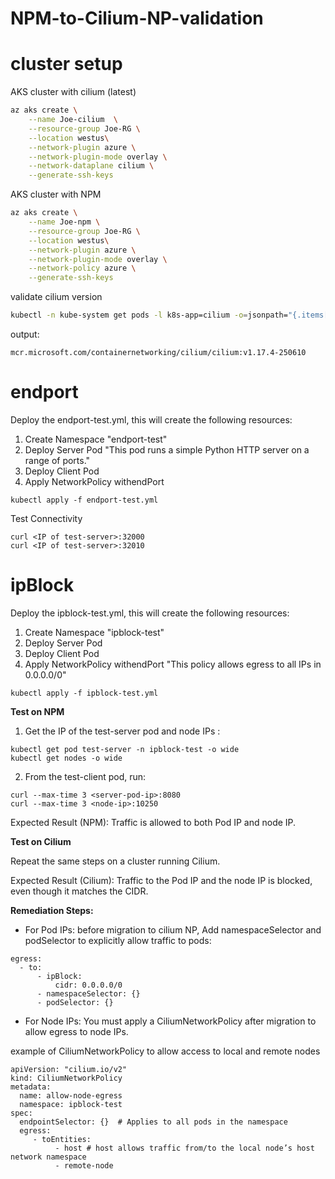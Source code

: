 # NPM-to-Cilium-NP-validation

# cluster setup 

AKS cluster with cilium (latest)

```bash
az aks create \
    --name Joe-cilium  \
    --resource-group Joe-RG \
    --location westus\
    --network-plugin azure \
    --network-plugin-mode overlay \
    --network-dataplane cilium \
    --generate-ssh-keys
```

AKS cluster with NPM

```bash
az aks create \
    --name Joe-npm \
    --resource-group Joe-RG \
    --location westus\
    --network-plugin azure \
    --network-plugin-mode overlay \
    --network-policy azure \
    --generate-ssh-keys
```

validate cilium version

```bash
kubectl -n kube-system get pods -l k8s-app=cilium -o=jsonpath="{.items[0].spec.containers[0].image}"
```

output: 
```
mcr.microsoft.com/containernetworking/cilium/cilium:v1.17.4-250610
```

# endport 

Deploy the endport-test.yml, this will create the following resources: 

1. Create Namespace "endport-test"
2. Deploy Server Pod "This pod runs a simple Python HTTP server on a range of ports."
3. Deploy Client Pod
4. Apply NetworkPolicy withendPort

```
kubectl apply -f endport-test.yml
```
Test Connectivity

```
curl <IP of test-server>:32000
curl <IP of test-server>:32010
```

# ipBlock 

Deploy the ipblock-test.yml, this will create the following resources: 

1. Create Namespace "ipblock-test"
2. Deploy Server Pod 
3. Deploy Client Pod
4. Apply NetworkPolicy withendPort "This policy allows egress to all IPs in 0.0.0.0/0"

```
kubectl apply -f ipblock-test.yml
```

**Test on NPM**

1. Get the IP of the test-server pod and node IPs :

```
kubectl get pod test-server -n ipblock-test -o wide
kubectl get nodes -o wide
```
2. From the test-client pod, run:

```
curl --max-time 3 <server-pod-ip>:8080
curl --max-time 3 <node-ip>:10250
```
Expected Result (NPM): Traffic is allowed to both Pod IP and node IP.

**Test on Cilium**

Repeat the same steps on a cluster running Cilium.

Expected Result (Cilium): Traffic to the Pod IP and the node IP is blocked, even though it matches the CIDR.

**Remediation Steps:**
- For Pod IPs: before migration to cilium NP, Add namespaceSelector and podSelector to explicitly allow traffic to pods:

```
egress:
  - to:
      - ipBlock:
          cidr: 0.0.0.0/0
      - namespaceSelector: {}
      - podSelector: {}
```
- For Node IPs: You must apply a CiliumNetworkPolicy after migration to allow egress to node IPs.

example of CiliumNetworkPolicy to allow access to local and remote nodes

```
apiVersion: "cilium.io/v2"
kind: CiliumNetworkPolicy
metadata:
  name: allow-node-egress
  namespace: ipblock-test
spec:
  endpointSelector: {}  # Applies to all pods in the namespace
  egress:
     - toEntities:
          - host # host allows traffic from/to the local node’s host network namespace
          - remote-node 
```
